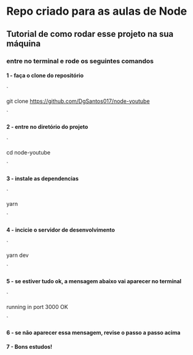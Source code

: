 # Repo criado para as aulas de Node

## Tutorial de como rodar esse projeto na sua máquina

### entre no terminal e rode os seguintes comandos

#### 1 - faça o clone do repositório
`

git clone https://github.com/DgSantos017/node-youtube

`

#### 2 - entre no diretório do projeto
`

cd node-youtube

`

#### 3 - instale as dependencias
`

yarn

`

#### 4 - incicie o servidor de desenvolvimento

`

yarn dev

`

#### 5 - se estiver tudo ok, a mensagem abaixo vai aparecer no terminal

`

running in port 3000 OK

`

#### 6 - se não aparecer essa mensagem, revise o passo a passo acima

#### 7 - Bons estudos!